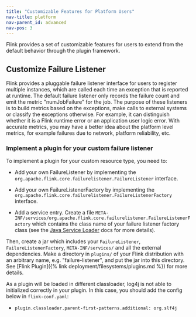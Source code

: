 ```yaml
---
title: "Customizable Features for Platform Users"
nav-title: platform
nav-parent_id: advanced
nav-pos: 3
---
```

<!--
Licensed to the Apache Software Foundation (ASF) under one
or more contributor license agreements.  See the NOTICE file
distributed with this work for additional information
regarding copyright ownership.  The ASF licenses this file
to you under the Apache License, Version 2.0 (the
"License"); you may not use this file except in compliance
with the License.  You may obtain a copy of the License at

  http://www.apache.org/licenses/LICENSE-2.0

Unless required by applicable law or agreed to in writing,
software distributed under the License is distributed on an
"AS IS" BASIS, WITHOUT WARRANTIES OR CONDITIONS OF ANY
KIND, either express or implied.  See the License for the
specific language governing permissions and limitations
under the License.
-->
Flink provides a set of customizable features for users to extend from the default behavior through the plugin framework.

## Customize Failure Listener
Flink provides a pluggable failure listener interface for users to register multiple instances, which are called each 
time an exception that is reported at runtime. The default failure listener only records the failure count and emit the metric
"numJobFailure" for the job. The purpose of these listeners is to build metrics based on the exceptions, make calls to external
systems or classify the exceptions otherwise. For example, it can distinguish whether it is a Flink runtime error or an 
application user logic error. With accurate metrics, you may have a better idea about the platform level metrics, 
for example failures due to network, platform reliability, etc.


### Implement a plugin for your custom failure listener

To implement a plugin for your custom resource type, you need to:

  - Add your own FailureListener by implementing the `org.apache.flink.core.failurelistener.FailureListener` interface.
  
  - Add your own FailureListenerFactory by implementing the `org.apache.flink.core.failurelistener.FailureListenerFactory` interface.

  - Add a service entry. Create a file `META-INF/services/org.apache.flink.core.failurelistener.FailureListenerFactory`
  which contains the class name of your failure listener factory class (see the [Java Service Loader](https://docs.oracle.com/javase/8/docs/api/java/util/ServiceLoader.html) docs for more details).


Then, create a jar which includes your `FailureListener`, `FailureListenerFactory`, `META-INF/services/` and all the external dependencies.
Make a directory in `plugins/` of your Flink distribution with an arbitrary name, e.g. "failure-listener", and put the jar into this directory.
See [Flink Plugin]({% link deployment/filesystems/plugins.md %}) for more details.

As a plugin will be loaded in different classloader, log4j is not able to initialized correctly in your plugin. In this case,
you should add the config below in `flink-conf.yaml`:
- `plugin.classloader.parent-first-patterns.additional: org.slf4j`

